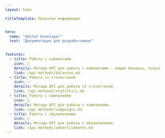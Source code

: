 ```yaml
---
layout: home

titleTemplate: Полезная информация


hero:
  name: "Adstat Developer"
  text: "Документация для разработчиков"
  

features:
  - title: Работа с кабинетами
    icon: 🔑
    details: Методы API для работы с кабинетами - общие балансы, получение кабинетов.
    link: /api-methods/balances.md
  - title: Работа со статистикой
    icon: 📈
    details: Методы API для работы со статистикой.
    link: /api-methods/statistics.md
  - title: Работа с кампаниями
    icon: 📣
    details: Методы API для работы с кампаниями.
    link: /api-methods/campaigns.md
  - title: Работа с объявлениями
    icon: 📝
    details: Методы API для работы с объявлениями.
    link: /api-methods/advertisements.md
---
```


